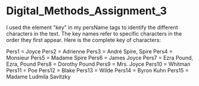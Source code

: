 # Digital_Methods_Assignment_3

I used the element "key" in my persName tags to identify the different characters in the text. The key names refer to specific characters in the order they first appear. Here is the complete key of characters: 

Pers1 = Joyce
Pers2 = Adrienne
Pers3 = André Spire, Spire
Pers4 = Monsieur
Pers5 = Madame Spire
Pers6 = James Joyce
Pers7 = Ezra Pound, Ezra, Pound
Pers8 = Dorothy Pound
Pers9 = Mrs. Joyce
Pers10 = Whitman
Pers11 = Poe
Pers12 = Blake
Pers13 = Wilde
Pers14 = Byron Kuhn
Pers15 = Madame Ludmila Savitzky
